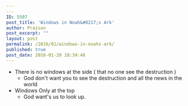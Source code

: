 ```yaml
---
---
ID: 5507
post_title: 'Windows in Noah&#8217;s Ark'
author: Praison
post_excerpt: ""
layout: post
permalink: /2016/01/windows-in-noahs-ark/
published: true
post_date: 2016-01-20 18:34:46
---
```

<ul>
	<li>There is no windows at the side ( that no one see the destruction )
<ul>
	<li>God don't want you to see the destruction and all the news in the world</li>
</ul>
</li>
	<li>Windows Only at the top
<ul>
	<li>God want's us to look up.</li>
</ul>
</li>
</ul>
&nbsp;